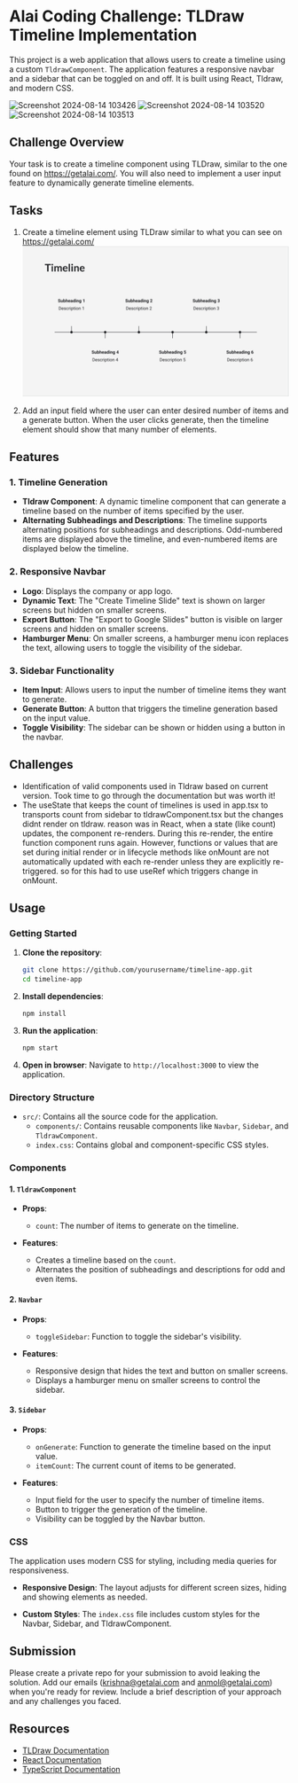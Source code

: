 # Alai Coding Challenge: TLDraw Timeline Implementation

This project is a web application that allows users to create a timeline using a custom `TldrawComponent`. The application features a responsive navbar and a sidebar that can be toggled on and off. It is built using React, Tldraw, and modern CSS.

![Screenshot 2024-08-14 103426](https://github.com/user-attachments/assets/da35d6ec-58d3-4c43-a84a-beb7aa335869)
![Screenshot 2024-08-14 103520](https://github.com/user-attachments/assets/2ca20b66-8397-4fd7-bfa1-1c7cc7c2dfb4)
![Screenshot 2024-08-14 103513](https://github.com/user-attachments/assets/13dc2bed-64bd-478b-bda1-889442bfc581)

## Challenge Overview

Your task is to create a timeline component using TLDraw, similar to the one found on https://getalai.com/. You will also need to implement a user input feature to dynamically generate timeline elements.

## Tasks

1. Create a timeline element using TLDraw similar to what you can see on https://getalai.com/
   ![Timeline Example](./src/assets/timeline.png)

2. Add an input field where the user can enter desired number of items and a generate button. When the user clicks generate,
   then the timeline element should show that many number of elements.

## Features

### 1. Timeline Generation
- **Tldraw Component**: A dynamic timeline component that can generate a timeline based on the number of items specified by the user.
- **Alternating Subheadings and Descriptions**: The timeline supports alternating positions for subheadings and descriptions. Odd-numbered items are displayed above the timeline, and even-numbered items are displayed below the timeline.

### 2. Responsive Navbar
- **Logo**: Displays the company or app logo.
- **Dynamic Text**: The "Create Timeline Slide" text is shown on larger screens but hidden on smaller screens.
- **Export Button**: The "Export to Google Slides" button is visible on larger screens and hidden on smaller screens.
- **Hamburger Menu**: On smaller screens, a hamburger menu icon replaces the text, allowing users to toggle the visibility of the sidebar.

### 3. Sidebar Functionality
- **Item Input**: Allows users to input the number of timeline items they want to generate.
- **Generate Button**: A button that triggers the timeline generation based on the input value.
- **Toggle Visibility**: The sidebar can be shown or hidden using a button in the navbar.

## Challenges
- Identification of valid components used in Tldraw based on current version. Took time to go through the documentation but was worth it!
- The useState that keeps the count of timelines is used in app.tsx to transports count from sidebar to tldrawComponent.tsx but the changes didnt render on tldraw. reason was in React, when a state (like count) updates, the component re-renders. During this re-render, the entire function component runs again. However, functions or values that are set during initial render or in lifecycle methods like onMount are not automatically updated with each re-render unless they are explicitly re-triggered. so for this had to use useRef which triggers change in onMount.

## Usage

### Getting Started

1. **Clone the repository**:
    ```bash
    git clone https://github.com/yourusername/timeline-app.git
    cd timeline-app
    ```

2. **Install dependencies**:
    ```bash
    npm install
    ```

3. **Run the application**:
    ```bash
    npm start
    ```

4. **Open in browser**:
    Navigate to `http://localhost:3000` to view the application.

### Directory Structure

- `src/`: Contains all the source code for the application.
  - `components/`: Contains reusable components like `Navbar`, `Sidebar`, and `TldrawComponent`.
  - `index.css`: Contains global and component-specific CSS styles.

### Components

#### 1. `TldrawComponent`

- **Props**:
  - `count`: The number of items to generate on the timeline.

- **Features**:
  - Creates a timeline based on the `count`.
  - Alternates the position of subheadings and descriptions for odd and even items.

#### 2. `Navbar`

- **Props**:
  - `toggleSidebar`: Function to toggle the sidebar's visibility.

- **Features**:
  - Responsive design that hides the text and button on smaller screens.
  - Displays a hamburger menu on smaller screens to control the sidebar.

#### 3. `Sidebar`

- **Props**:
  - `onGenerate`: Function to generate the timeline based on the input value.
  - `itemCount`: The current count of items to be generated.

- **Features**:
  - Input field for the user to specify the number of timeline items.
  - Button to trigger the generation of the timeline.
  - Visibility can be toggled by the Navbar button.

### CSS

The application uses modern CSS for styling, including media queries for responsiveness.

- **Responsive Design**: The layout adjusts for different screen sizes, hiding and showing elements as needed.


- **Custom Styles**: The `index.css` file includes custom styles for the Navbar, Sidebar, and TldrawComponent.



## Submission

Please create a private repo for your submission to avoid leaking the solution. Add our emails (krishna@getalai.com and anmol@getalai.com) when you're ready for review.
Include a brief description of your approach and any challenges you faced.

## Resources

- [TLDraw Documentation](https://tldraw.dev/)
- [React Documentation](https://reactjs.org/)
- [TypeScript Documentation](https://www.typescriptlang.org/docs/)
